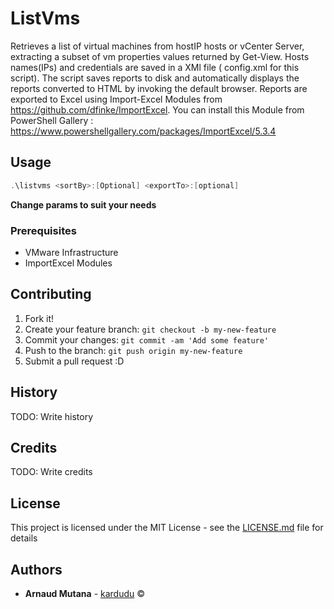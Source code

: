 # ListVms

Retrieves a list of virtual machines from hostIP hosts or vCenter Server, extracting a subset of vm properties values returned by Get-View.
Hosts names(IPs) and credentials are saved in a XMl file ( config.xml for this script). 
The script saves reports to disk and automatically displays the reports converted to HTML by invoking the default browser.
Reports are exported to Excel using Import-Excel Modules from https://github.com/dfinke/ImportExcel.
You can install this Module from PowerShell Gallery : https://www.powershellgallery.com/packages/ImportExcel/5.3.4 

## Usage

```Powershell
.\listvms <sortBy>:[Optional] <exportTo>:[optional]
```

__Change params to suit your needs__   

### Prerequisites
* VMware Infrastructure
* ImportExcel Modules



## Contributing
1. Fork it!
2. Create your feature branch: `git checkout -b my-new-feature`
3. Commit your changes: `git commit -am 'Add some feature'`
4. Push to the branch: `git push origin my-new-feature`
5. Submit a pull request :D

## History
TODO: Write history

## Credits
TODO: Write credits

## License
This project is licensed under the MIT License - see the [LICENSE.md](LICENSE.md) file for details
## Authors

* **Arnaud Mutana**  - [kardudu](https://www.arnaudmut.fr "Welcome") &copy; 
